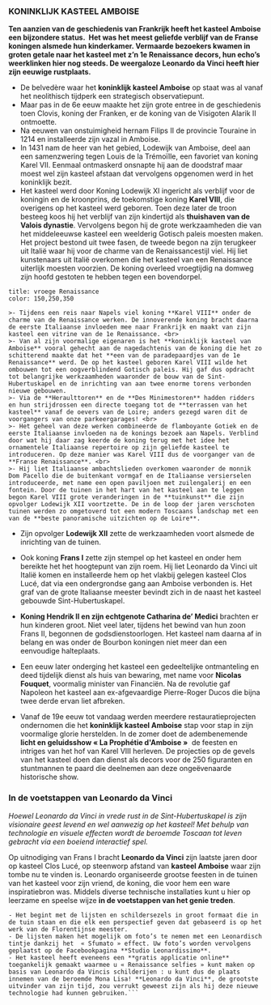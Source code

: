 ### KONINKLIJK KASTEEL AMBOISE

**Ten aanzien van de geschiedenis van Frankrijk heeft het kasteel Amboise een bijzondere status.  Het was het meest geliefde verblijf van de Franse koningen alsmede hun kinderkamer. Vermaarde bezoekers kwamen in groten getale naar het kasteel met z’n 1e Renaissance decors, hun echo’s weerklinken hier nog steeds. De weergaloze Leonardo da Vinci heeft hier zijn eeuwige rustplaats.**

- De belvedère waar het **koninklijk kasteel Amboise** op staat was al vanaf het neolithisch tijdperk een strategisch observatiepunt. 
- Maar pas in de 6e eeuw maakte het zijn grote entree in de geschiedenis toen Clovis, koning der Franken, er de koning van de Visigoten Alarik II ontmoette. 
- Na eeuwen van onstuimigheid hernam Filips II de provincie Touraine in 1214 en installeerde zijn vazal in Amboise. 
- In 1431 nam de heer van het gebied, Lodewijk van Amboise, deel aan een samenzwering tegen Louis de la Trémoïlle, een favoriet van koning Karel VII. Eenmaal ontmaskerd onsnapte hij aan de doodstraf maar moest wel zijn kasteel afstaan dat vervolgens opgenomen werd in het koninklijk bezit.
- Het kasteel werd door Koning Lodewijk XI ingericht als verblijf voor de koningin en de kroonprins, de toekomstige koning **Karel VIII**, die overigens op het kasteel werd geboren. Toen deze later de troon besteeg koos hij het verblijf van zijn kindertijd als **thuishaven van de Valois dynastie**. Vervolgens begon hij de grote werkzaamheden die van het middeleeuwse kasteel een weelderig Gotisch paleis moesten maken. Het project bestond uit twee fasen, de tweede begon na zijn terugkeer uit Italië waar hij voor de charme van de Renaissancestijl viel. Hij liet kunstenaars uit Italië overkomen die het kasteel van een Renaissance uiterlijk moesten voorzien. De koning overleed vroegtijdig na domweg zijn hoofd gestoten te hebben tegen een bovendorpel. 
```ad-note
title: vroege Renaissance
color: 150,250,350

>- Tijdens een reis naar Napels viel koning **Karel VIII** onder de charme van de Renaissance werken. De innoverende koning bracht daarna de eerste Italiaanse invloeden mee naar Frankrijk en maakt van zijn kasteel een vitrine van de 1e Renaissance. <br>
>- Van al zijn voormalige eigenaren is het **koninklijk kasteel van Amboise** vooral gehecht aan de nagedachtenis van de koning die het zo schitterend maakte dat het **een van de paradepaardjes van de 1e Renaissance** werd. De op het kasteel geboren Karel VIII wilde het ombouwen tot een oogverblindend Gotisch paleis. Hij gaf dus opdracht tot belangrijke werkzaamheden waaronder de bouw van de Sint-Hubertuskapel en de inrichting van aan twee enorme torens verbonden nieuwe gebouwen. 
>- Via de **Heraulttoren** en de **Des Minimestoren** hadden ridders en hun strijdrossen een directe toegang tot de **terrassen van het kasteel** vanaf de oevers van de Loire; anders gezegd waren dit de voorgangers van onze parkeergarages! <br> 
>- Het geheel van deze werken combineerde de flamboyante Gotiek en de eerste Italiaanse invloeden na de konings bezoek aan Napels. Verblind door wat hij daar zag keerde de koning terug met het idee het ornamentele Italiaanse repertoire op zijn geliefde kasteel te introduceren. Op deze manier was Karel VIII dus de voorganger van de **Franse Renaissance**. <br> 
>- Hij liet Italiaanse ambachtslieden overkomen waaronder de monnik Dom Pacello die de buitenkant vormgaf en de Italiaanse versierselen introduceerde, met name een open paviljoen met zuilengalerij en een fontein. Door de tuinen in het hart van het kasteel aan te leggen begon Karel VIII grote veranderingen in de **tuinkunst** die zijn opvolger Lodewijk XII voortzette. De in de loop der jaren verschoten tuinen werden zo omgetoverd tot een modern Toscaans landschap met een van de **beste panoramische uitzichten op de Loire**.
```
- Zijn opvolger **Lodewijk XII** zette de werkzaamheden voort alsmede de inrichting van de tuinen.

- Ook koning **Frans I** zette zijn stempel op het kasteel en onder hem bereikte het het hoogtepunt van zijn roem. Hij liet Leonardo da Vinci uit Italië komen en installeerde hem op het vlakbij gelegen kasteel Clos Lucé, dat via een ondergrondse gang aan Amboise verbonden is. Het graf van de grote Italiaanse meester bevindt zich in de naast het kasteel gebouwde Sint-Hubertuskapel. 
- **Koning Hendrik II en zijn echtgenote Catharina de’ Medici** brachten er hun kinderen groot. Niet veel later, tijdens het bewind van hun zoon Frans II, begonnen de godsdienstoorlogen. Het kasteel nam daarna af in belang en was onder de Bourbon koningen niet meer dan een eenvoudige halteplaats.

- Een eeuw later onderging het kasteel een gedeeltelijke ontmanteling en deed tijdelijk dienst als huis van bewaring, met name voor **Nicolas Fouquet**, voormalig minister van Financiën. Na de revolutie gaf Napoleon het kasteel aan ex-afgevaardige Pierre-Roger Ducos die bijna twee derde ervan liet afbreken.

- Vanaf de 19e eeuw tot vandaag werden meerdere restauratieprojecten ondernomen die het **koninklijk kasteel Amboise** stap voor stap in zijn voormalige glorie herstelden. In de zomer doet de adembenemende **licht en geluidsshow « La Prophétie d'Amboise »**  de feesten en intriges van het hof van Karel VIII herleven. De projecties op de gevels van het kasteel doen dan dienst als decors voor de 250 figuranten en stuntmannen te paard die deelnemen aan deze ongeëvenaarde historische show. 

### In de voetstappen van Leonardo da Vinci

*Hoewel Leonardo da Vinci in vrede rust in de Sint-Hubertuskapel is zijn visionaire geest levend en wel aanwezig op het kasteel! Met behulp van technologie en visuele effecten wordt de beroemde Toscaan tot leven gebracht via een boeiend interactief spel.*

Op uitnodiging van Frans I bracht **Leonardo da Vinci** zijn laatste jaren door op kasteel Clos Lucé, op steenworp afstand van **kasteel Amboise** waar zijn tombe nu te vinden is. Leonardo organiseerde grootse feesten in de tuinen van het kasteel voor zijn vriend, de koning, die voor hem een ware inspiratiebron was. Middels diverse technische installaties kunt u hier op leerzame en speelse wijze **in de voetstappen van het genie treden**.

```
- Het begint met de lijsten en schildersezels in groot formaat die in de tuin staan en die elk een perspectief geven dat gebaseerd is op het werk van de Florentijnse meester. 
- De lijsten maken het mogelijk om foto’s te nemen met een Leonardisch tintje dankzij het  « Sfumato » effect. Uw foto’s worden vervolgens geplaatst op de Facebookpagina **Studio Leonardissimo**. 
- Het kasteel heeft eveneens een **gratis applicatie online** toegankelijk gemaakt waarmee u « Renaissance selfies » kunt maken op basis van Leonardo da Vincis schilderijen : u kunt dus de plaats innemen van de beroemde Mona Lisa! **Leonardo da Vinci**, de grootste uitvinder van zijn tijd, zou verrukt geweest zijn als hij deze nieuwe technologie had kunnen gebruiken.```